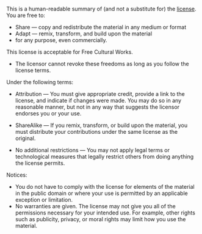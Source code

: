 
This is a human-readable summary of (and not a substitute for) the [license](https://creativecommons.org/licenses/by-sa/4.0/legalcode). 
You are free to:

  * Share — copy and redistribute the material in any medium or format
  * Adapt — remix, transform, and build upon the material
  * for any purpose, even commercially.

This license is acceptable for Free Cultural Works.

   * The licensor cannot revoke these freedoms as long as you follow the license terms.

Under the following terms:

   * Attribution — You must give appropriate credit, provide a link to the license, and indicate if changes were made. You may do so in any reasonable manner, but not in any way that suggests the licensor endorses you or your use.

   * ShareAlike — If you remix, transform, or build upon the material, you must distribute your contributions under the same license as the original.

   * No additional restrictions — You may not apply legal terms or technological measures that legally restrict others from doing anything the license permits.

Notices:

 * You do not have to comply with the license for elements of the material in the public domain or where your use is permitted by an applicable exception or limitation.
 * No warranties are given. The license may not give you all of the permissions necessary for your intended use. For example, other rights such as publicity, privacy, or moral rights may limit how you use the material.

